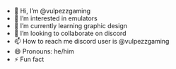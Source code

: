 - 👋 Hi, I’m @vulpezzgaming
- 👀 I’m interested in emulators
- 🌱 I’m currently learning graphic design
- 💞️ I’m looking to collaborate on discord
- 📫 How to reach me discord user is @vulpezzgaming
- 😄 Pronouns: he/him
- ⚡ Fun fact 

<!---
vulpezzgaming/vulpezzgaming is a ✨ special ✨ repository because its `README.md` (this file) appears on your GitHub profile.
You can click the Preview link to take a look at your changes.
--->
